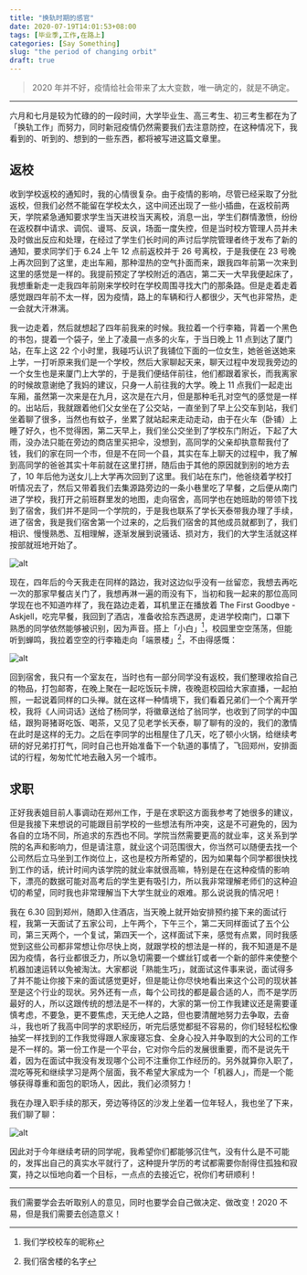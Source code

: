 ```yaml
---
title: "换轨时期的感官"
date: 2020-07-19T14:01:53+08:00
tags: [毕业季,工作,在路上]
categories: [Say Something]
slug: "the period of changing orbit"
draft: true
---
```


> 2020 年并不好，疫情给社会带来了太大变数，唯一确定的，就是不确定。

---

六月和七月是较为忙碌的的一段时间，大学毕业生、高三考生、初三考生都在为了「换轨工作」而努力，同时新冠疫情仍然需要我们去注意防控，在这种情况下，我看到的、听到的、想到的一些东西，都将被写进这篇文章里。

## 返校

收到学校返校的通知时，我的心情很复杂。由于疫情的影响，尽管已经采取了分批返校，但我们必然不能留在学校太久，这中间还出现了一些小插曲，在返校前两天，学院紧急通知要求学生当天进校当天离校，消息一出，学生们群情激愤，纷纷在返校群中请求、调侃、谩骂、反讽，场面一度失控，但是当时校方管理人员并未及时做出反应和处理，在经过了学生们长时间的声讨后学院管理者终于发布了新的通知，要求同学们于 6.24 上午 12 点前返校并于 26 号离校，于是我便在 23 号晚上再次回到了这里，走出车厢，那种湿热的空气扑面而来，跟我四年前第一次来到这里的感觉是一样的。我提前预定了学校附近的酒店，第二天一大早我便起床了，我想重新走一走我四年前刚来学校时在学校周围寻找大门的那条路。但是走着走着感觉跟四年前不太一样，因为疫情，路上的车辆和行人都很少，天气也非常热，走一会就大汗淋漓。

我一边走着，然后就想起了四年前我来的时候。我拉着一个行李箱，背着一个黑色的书包，提着一个袋子，坐上了凌晨一点多的火车，于当日晚上 11 点到达了厦门站，在车上这 22 个小时里，我碰巧认识了我铺位下面的一位女生，她爸爸送她来上学，一打听原来我们是一个学校，然后大家聊起天来，聊天过程中发现我旁边的一个女生也是来厦门上大学的，于是我们便结伴前往，他们都跟着家长，而我离家的时候故意谢绝了我妈的建议，只身一人前往我的大学。晚上 11 点我们一起走出车厢，虽然第一次来是在九月，这次是在六月，但是那种毛孔对空气的感觉是一样的。出站后，我就跟着他们父女坐在了公交站，一直坐到了早上公交车到站，我们坐着聊了很多，当然也有蚊子，坐累了就站起来走动走动，由于在火车（卧铺）上睡了好久，也不觉得困，第二天早上，我们坐公交坐到了学校东门附近，下起了大雨，没办法只能在旁边的商店里买把伞，没想到，高同学的父亲却执意帮我付了钱，我们的家在同一个市，但是不在同一个县，其实在车上聊天的过程中，我了解到高同学的爸爸其实十年前就在这里打拼，随后由于其他的原因就到别的地方去了，10 年后他为送女儿上大学再次回到了这里。我们站在东门，他爸绕着学校打听情况去了，然后又带着我们去集源路旁边的一条小巷里吃了早餐，之后便从南门进了学校，我打开之前班群里发的地图，走向宿舍，高同学也在她班助的带领下找到了宿舍，我们并不是同一个学院的，于是我也联系了学长天泰带我办理了手续，进了宿舍，我是我们宿舍第一个过来的，之后我们宿舍的其他成员就都到了，我们相识、慢慢熟悉、互相理解，逐渐发展到说骚话、损对方，我们的大学生活就这样按部就班地开始了。

![alt](https://dawnblog-1300625500.cos.ap-guangzhou.myqcloud.com/images/20200719170342.png "我一次到厦门时发的动态")

现在，四年后的今天我走在同样的路边，我对这边似乎没有一丝留恋，我想去再吃一次的那家早餐店关门了，我想再淋一遍的雨没有下，当初和我一起来的那位高同学现在也不知道咋样了，我在路边走着，耳机里正在播放着 The First Goodbye - Askjell，吃完早餐，我回到了酒店，准备收拾东西退房，走进学校南门，口罩下熟悉的同学依然能够被识别，因为声音。搭上「小白」[^1]，校园里空空荡荡，但能听到蝉鸣，我拉着空空的行李箱走向「端景楼」[^2]，不由得感慨：

![alt](https://dawnblog-1300625500.cos.ap-guangzhou.myqcloud.com/images/20200719172552.png "爬上六楼时发的微博")

回到宿舍，我只有一个室友在，当时也有一部分同学没有返校，我们整理收拾自己的物品，打包邮寄，在晚上聚在一起吃饭玩卡牌，夜晚逛校园给大家直播，一起拍照，一起说着同样的口头禅。就在这样一种情境下，我们看着兄弟们一个个离开学校，我将《人间词话》送给了杨同学，将徽章送给了翁同学，也收到了同学的中国结，跟狗哥猪哥吃饭、喝茶，又见了见老学长天泰，聊了聊有的没的，我们的激情在此时是这样的无力。之后在李同学的出租屋住了几天，吃了顿小火锅，给继续考研的好兄弟打打气，同时自己也开始准备下一个轨道的事情了，飞回郑州，安排面试的行程，匆匆忙忙地去融入另一个城市。

[^1]: 我们学校校车的昵称
[^2]: 我们宿舍楼的名字



## 求职

正好我表姐目前人事调动在郑州工作，于是在求职这方面我参考了她很多的建议，但是我接下来想说的可能跟目前学校的一些想法有所冲突，这是不可避免的，因为各自的立场不同，所追求的东西也不同。学院当然需要更高的就业率，这关系到学院的名声和影响力，但是请注意，就业这个词范围很大，你当然可以随便去找一个公司然后立马坐到工作岗位上，这也是校方所希望的，因为如果每个同学都很快找到工作的话，统计时间内该学院的就业率就很高嘛，特别是在在这种疫情的影响下，漂亮的数据可能对高考后的学生更有吸引力，所以我非常理解老师们的这种迫切的希望，同时我也非常理解当下大学生就业的艰难。那么说说我的情况吧！

我在 6.30 回到郑州，随即入住酒店，当天晚上就开始安排预约接下来的面试行程，我第一天面试了五家公司，上午两个，下午三个，第二天同样面试了五个公司，第三天两个，一个复试，第四天一个，这样面试下来，感觉有点累，同时我感觉到这些公司都非常想让你尽快上岗，就跟学校的想法是一样的，我不知道是不是因为疫情，各行业都很乏力，所以急切需要一个螺丝钉或者一个新的部件来使整个机器加速运转以免被淘汰。大家都说「熟能生巧」，就面试这件事来说，面试得多了并不能让你接下来的面试感觉更好，但是能让你尽快地看出来这个公司的现状甚至是这个行业的现状。另外还有一点，每个公司找的都是最合适的人，而不是学历最好的人，所以这跟传统的想法是不一样的，大家的第一份工作我建议还是需要谨慎考虑，不要急，更不要焦虑，天无绝人之路，但也要清醒地努力去争取，去奋斗，我也听了我高中同学的求职经历，听完后感觉都挺不容易的，你们轻轻松松像抽奖一样找到的工作我觉得跟人家废寝忘食、全身心投入并争取到的大公司的工作是不一样的。第一份工作是一个平台，它对你今后的发展很重要，而不是说先干着，因为在面试中我没有发现哪个公司不注重你工作经历的。另外就算你入职了，混吃等死和继续学习是两个层面，我不希望大家成为一个「机器人」，而是一个能够获得尊重和面包的职场人，因此，我们必须努力！

我在办理入职手续的那天，旁边等待区的沙发上坐着一位年轻人，我也坐了下来，我们聊了聊：

![alt](https://dawnblog-1300625500.cos.ap-guangzhou.myqcloud.com/images/20200719182039.png "办入职手续的那天")

因此对于今年继续考研的同学呢，我希望你们都能够沉住气，没有什么是不可能的，发挥出自己的真实水平就行了，这种提升学历的考试都需要你耐得住孤独和寂寞，持之以恒地向着一个目标，一点点的去接近它，祝你们考研顺利！

---

我们需要学会去听取别人的意见，同时也要学会自己做决定、做改变！2020 不易，但是我们需要去创造意义！
